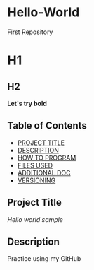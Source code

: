 # Hello-World
First Repository
# H1
## H2
**Let's try bold**

## Table of Contents 
- [PROJECT TITLE](#Project-Title)
- [DESCRIPTION](#Description)
- [HOW TO PROGRAM](#How-to-run-program)
- [FILES USED](#files-used)
- [ADDITIONAL DOC](#additional-doc)
- [VERSIONING](#versioning)

## Project Title 

*Hello world sample*

## Description

Practice using my GitHub
